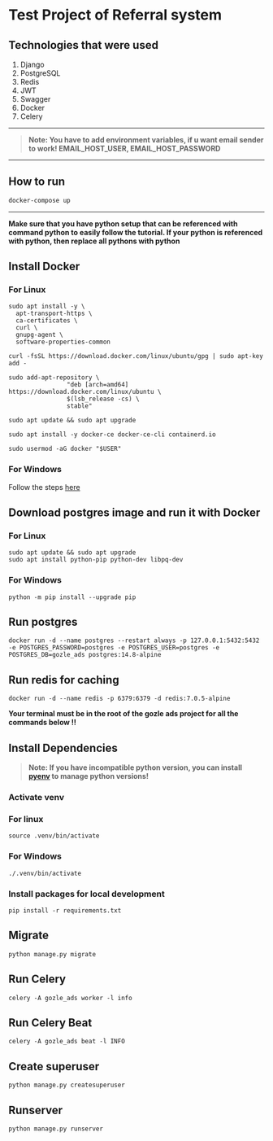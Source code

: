 # Test Project of Referral system

## Technologies that were used

1. Django
3. PostgreSQL
4. Redis
5. JWT
6. Swagger
7. Docker
8. Celery

---

> **Note: You have to add environment variables, if u want email sender to work! EMAIL_HOST_USER, EMAIL_HOST_PASSWORD**

---

## How to run

```bash
docker-compose up
```

---

**Make sure that you have python setup that can be referenced with command python to easily follow the tutorial. If your python is referenced with python, then replace all pythons with python**

## Install Docker

### For Linux

```
sudo apt install -y \
  apt-transport-https \
  ca-certificates \
  curl \
  gnupg-agent \
  software-properties-common

curl -fsSL https://download.docker.com/linux/ubuntu/gpg | sudo apt-key add -

sudo add-apt-repository \
                "deb [arch=amd64] https://download.docker.com/linux/ubuntu \
                $(lsb_release -cs) \
                stable"

sudo apt update && sudo apt upgrade

sudo apt install -y docker-ce docker-ce-cli containerd.io

sudo usermod -aG docker "$USER"
```

### For Windows

Follow the steps [here](https://docs.docker.com/docker-for-windows/install/)

## Download postgres image and run it with Docker

### For Linux

```
sudo apt update && sudo apt upgrade
sudo apt install python-pip python-dev libpq-dev
```

### For Windows

```
python -m pip install --upgrade pip
```

## Run postgres

```
docker run -d --name postgres --restart always -p 127.0.0.1:5432:5432 -e POSTGRES_PASSWORD=postgres -e POSTGRES_USER=postgres -e POSTGRES_DB=gozle_ads postgres:14.8-alpine
```

## Run redis for caching

```
docker run -d --name redis -p 6379:6379 -d redis:7.0.5-alpine
```

**Your terminal must be in the root of the gozle ads project for all the commands below !!**


## Install Dependencies

> **Note: If you have incompatible python version, you can install [pyenv](https://github.com/pyenv/pyenv) to manage python versions!**

### Activate venv

### For linux

```
source .venv/bin/activate
```

### For Windows

```
./.venv/bin/activate
```

### Install packages for local development

```
pip install -r requirements.txt
```

## Migrate

```
python manage.py migrate
```

## Run Celery

```
celery -A gozle_ads worker -l info
```

## Run Celery Beat

```
celery -A gozle_ads beat -l INFO
```

## Create superuser

```
python manage.py createsuperuser
```

## Runserver

```
python manage.py runserver
```
